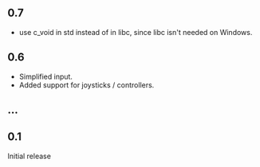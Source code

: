 ## 0.7
* use c_void in std instead of in libc, since libc isn't needed on Windows.

## 0.6
* Simplified input.
* Added support for joysticks / controllers.

## ...

## 0.1
Initial release